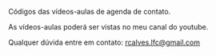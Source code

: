 Códigos das vídeos-aulas de agenda de contato.

As vídeos-aulas poderá ser vistas no meu canal do youtube.

Qualquer dúvida entre em contato:
rcalves.lfc@gmail.com